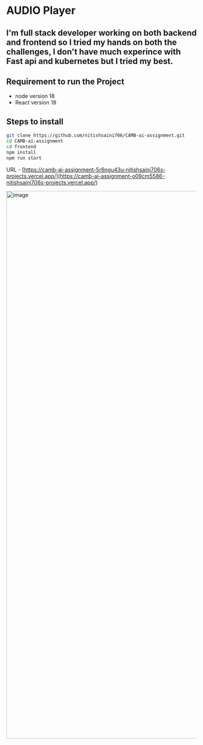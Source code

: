 # AUDIO Player 

## I'm full stack developer working on both backend and frontend so I tried my hands on both the challenges, I don't have much experince with Fast api and kubernetes but I tried my best.

## Requirement to run the Project
- node version 18
- React version 18

## Steps to install

``` bash
git clone https://github.com/nitishsaini706/CAMB-ai-assignment.git
cd CAMB-ai-assignment
cd frontend
npm install
npm run start

```
URL - [https://camb-ai-assignment-5r6ngu43u-nitishsaini706s-projects.vercel.app/](https://camb-ai-assignment-o09cm5586-nitishsaini706s-projects.vercel.app/)

<img width="1450" alt="image" src="https://github.com/nitishsaini706/CAMB-ai-assignment/assets/39373956/6882b574-fccd-4cc7-abf8-4e604fd532e2">
